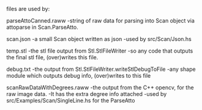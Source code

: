 files are used by:

parseAttoCanned.raww
-string of raw data for parsing into Scan object via attoparse in Scan.ParseAtto.

scan.json
-a small Scan object written as json
-used by src/Scan/Json.hs

temp.stl
-the stl file output from Stl.StlFileWriter
-so any code that outputs the final stl file, (over)writes this file.

debug.txt
-the output from Stl.StlFileWriter.writeStlDebugToFile
-any shape module which outputs debug info, (over)writes to this file

scanRawDataWithDegrees.raww
-the output from the C++ opencv, for the raw image data.
-It has the extra degree info attached
-used by src/Examples/Scan/SingleLine.hs for the ParseAtto